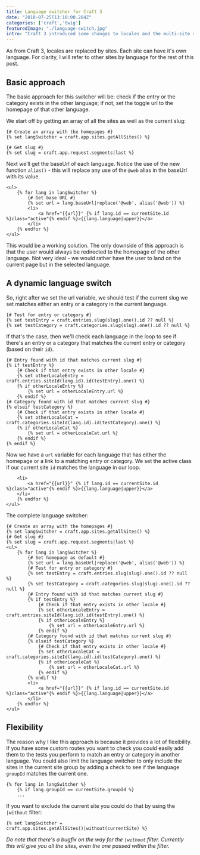 ```yaml
---
title: Language switcher for Craft 3
date: "2018-07-25T13:10:00.284Z"
categories: ['craft','twig']
featuredImage: "./language-switch.jpg"
intro: "Craft 3 introduced some changes to locales and the multi-site setup. On top of that there are also a number of templating changes, so your old language switcher probably won't work anymore. So today we're building a brand new language switcher for Craft 3."
---
```


As from Craft 3, locales are replaced by sites. Each site can have it's own language. For clarity, I will refer to other sites by language for the rest of this post.

## Basic approach

The basic approach for this switcher will be: check if the entry or the category exists in the other language; if not, set the toggle url to the homepage of that other language.

We start off by getting an array of all the sites as well as the current slug:
```twig
{# Create an array with the homepages #}
{% set langSwitcher = craft.app.sites.getAllSites() %}

{# Get slug #}
{% set slug = craft.app.request.segments|last %}
```

Next we’ll get the baseUrl of each language. Notice the use of the new function `alias()` - this will replace any use of the `@web` alias in the baseUrl with its value.

```twig
<ul>
	{% for lang in langSwitcher %}
		{# Get base URL #}
		{% set url = lang.baseUrl|replace('@web', alias('@web')) %}
		<li>
			<a href="{{url}}" {% if lang.id == currentSite.id %}class="active"{% endif %}>{{lang.language|upper}}</a>
		</li>
	{% endfor %}
</ul>
```

This would be a working solution. The only downside of this approach is that the user would always be redirected to the homepage of the other language. Not very ideal - we would rather have the user to land on the current page but in the selected language.

## A dynamic language switch

So, right after we set the url variable, we should test if the current slug we set matches either an entry or a category in the current language.

```twig
{# Test for entry or category #}
{% set testEntry = craft.entries.slug(slug).one().id ?? null %}
{% set testCategory = craft.categories.slug(slug).one().id ?? null %}
```

If that's the case, then we'll check each language in the loop to see if there's an entry or a category that matches the current entry or category (based on their `id`).

```twig
{# Entry found with id that matches current slug #}
{% if testEntry %}
	{# Check if that entry exists in other locale #}
	{% set otherLocaleEntry = craft.entries.siteId(lang.id).id(testEntry).one() %}
	{% if otherLocaleEntry %}
		{% set url = otherLocaleEntry.url %}
	{% endif %}
{# Category found with id that matches current slug #}
{% elseif testCategory %}
	{# Check if that entry exists in other locale #}
	{% set otherLocaleCat = craft.categories.siteId(lang.id).id(testCategory).one() %}
	{% if otherLocaleCat %}
		{% set url = otherLocaleCat.url %}
	{% endif %}
{% endif %}
```

Now we have a `url` variable for each language that has either the homepage or a link to a matching entry or category. We set the active class if our current site `id` matches the language in our loop.

```twig
	<li>
		<a href="{{url}}" {% if lang.id == currentSite.id %}class="active"{% endif %}>{{lang.language|upper}}</a>
	</li>
	{% endfor %}
</ul>
```

The complete language switcher:

```twig
{# Create an array with the homepages #}
{% set langSwitcher = craft.app.sites.getAllSites() %}
{# Get slug #}
{% set slug = craft.app.request.segments|last %}
<ul>
	{% for lang in langSwitcher %}
		{# Set homepage as default #}
		{% set url = lang.baseUrl|replace('@web', alias('@web')) %}
		{# Test for entry or category #}
		{% set testEntry = craft.entries.slug(slug).one().id ?? null %}
		{% set testCategory = craft.categories.slug(slug).one().id ?? null %}
		{# Entry found with id that matches current slug #}
		{% if testEntry %}
			{# Check if that entry exists in other locale #}
			{% set otherLocaleEntry = craft.entries.siteId(lang.id).id(testEntry).one() %}
			{% if otherLocaleEntry %}
				{% set url = otherLocaleEntry.url %}
			{% endif %}
		{# Category found with id that matches current slug #}
		{% elseif testCategory %}
			{# Check if that entry exists in other locale #}
			{% set otherLocaleCat = craft.categories.siteId(lang.id).id(testCategory).one() %}
			{% if otherLocaleCat %}
				{% set url = otherLocaleCat.url %}
			{% endif %}
		{% endif %}
		<li>
			<a href="{{url}}" {% if lang.id == currentSite.id %}class="active"{% endif %}>{{lang.language|upper}}</a>
		</li>
	{% endfor %}
</ul>
```

## Flexibility

The reason why I like this approach is because it provides a lot of flexibility. If you have some custom routes you want to check you could easily add them to the tests you perform to match an entry or category in another language. You could also limit the language switcher to only include the sites in the current site group by adding a check to see if the language `groupId` matches the current one.

```twig
{% for lang in langSwitcher %}
	{% if lang.groupId == currentSite.groupId %}
	...
```

If you want to exclude the current site you could do that by using the `|without` filter:
```twig
{% set langSwitcher = craft.app.sites.getAllSites()|without(currentSite) %}
```

*Do note that there's a bugfix on the way for the `|without` filter. Currently this will give you all the sites, even the one passed within the filter.*
